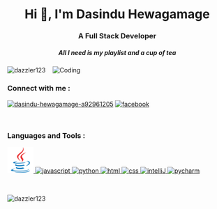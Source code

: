 <h1 align="center">Hi 👋, I'm Dasindu Hewagamage</h1>
<h3 align="center">A Full Stack Developer</h3>
<h5 align="center">All I need is my playlist and a cup of tea</h5>

<img align="right" alt="Coding" width="400" src="https://camo.githubusercontent.com/5ddf73ad3a205111cf8c686f687fc216c2946a75005718c8da5b837ad9de78c9/68747470733a2f2f7468756d62732e6766796361742e636f6d2f4576696c4e657874446576696c666973682d736d616c6c2e676966">


<p align="left"> <img src="https://komarev.com/ghpvc/?username=dazzler123&label=Profile%20views&color=0e75b6&style=flat" alt="dazzler123" /> </p>

<h3 align="left">Connect with me :</h3>
<p align="left">
<a href="https://linkedin.com/in/dasindu-hewagamage-a92961205" target="blank"><img align="center" src="https://raw.githubusercontent.com/rahuldkjain/github-profile-readme-generator/master/src/images/icons/Social/linked-in-alt.svg" alt="dasindu-hewagamage-a92961205" height="30" width="40" /></a>
<a href="https://www.facebook.com/dasindu.hewagamage" target="blank"><img align="center" src="https://raw.githubusercontent.com/rahuldkjain/github-profile-readme-generator/master/src/images/icons/Social/facebook.svg" alt="facebook" height="30" width="40" /></a></p>
<br>
<h3 align="left">Languages and Tools :</h3>
<p align="left">

<a href="https://www.java.com" target="_blank" rel="noreferrer"> <img src="https://raw.githubusercontent.com/devicons/devicon/master/icons/java/java-original.svg" alt="java" width="60" height="60"/> 
</a><a href="" target="_blank" rel="noreferrer"> <img src="https://github.com/yurijserrano/Github-Profile-Readme-Logos/blob/master/programming%20languages/javascript.svg" alt="javascript" width="60" height="60"/></a><a href="" target="_blank" rel="noreferrer"> <img src="https://github.com/yurijserrano/Github-Profile-Readme-Logos/blob/master/programming%20languages/python.svg" alt="python" width="60" height="60"/></a><a href="https://en.wikipedia.org/wiki/HTML" target="_blank" rel="noreferrer"> <img src="https://github.com/yurijserrano/Github-Profile-Readme-Logos/blob/master/others/html.svg" alt="html" width="60" height="60"/></a><a href="" target="_blank" rel="noreferrer"> <img src="https://github.com/yurijserrano/Github-Profile-Readme-Logos/blob/master/others/css.svg" alt="css" width="60" height="60"/></a><a href="" target="_blank" rel="noreferrer"> <img src="https://github.com/yurijserrano/Github-Profile-Readme-Logos/blob/master/ides/intellij.svg" alt="intelliJ" width="60" height="60"/></a><a href="" target="_blank" rel="noreferrer"> <img src="https://github.com/yurijserrano/Github-Profile-Readme-Logos/blob/master/ides/pycharm.svg" alt="pycharm" width="60" height="60"/></a></p>
<br>
<p><img align="center" src="https://github-readme-stats.vercel.app/api/top-langs?username=dazzler123&show_icons=true&locale=en&layout=compact" alt="dazzler123" /></p>
